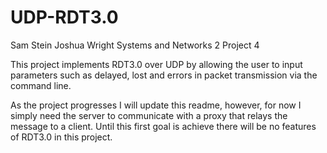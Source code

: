 # UDP-RDT3.0

Sam Stein
Joshua Wright
Systems and Networks 2
Project 4

This project implements RDT3.0 over UDP by allowing the user to input parameters such as delayed, lost and errors in packet transmission via the command line.

As the project progresses I will update this readme, however, for now I simply need the server to communicate with a proxy that relays the message to a client.  Until this first goal is achieve there will be no features of RDT3.0 in this project.
